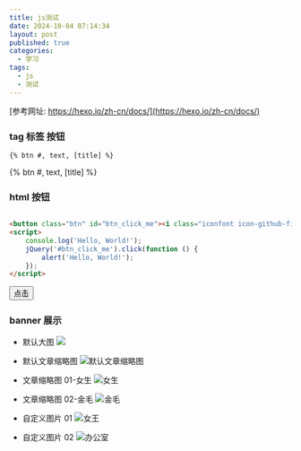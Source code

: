 ```yaml
---
title: js测试
date: 2024-10-04 07:14:34
layout: post
published: true
categories:
  - 学习
tags:
  - js
  - 测试
---
```


[参考网址: https://hexo.io/zh-cn/docs/](https://hexo.io/zh-cn/docs/)

### tag 标签 按钮

```
{% btn #, text, [title] %}
```
{% btn #, text, [title] %}


### html 按钮

```html

<button class="btn" id="btn_click_me"><i class="iconfont icon-github-fill" aria-hidden="true"></i>点击</button>
<script>
    console.log('Hello, World!');
    jQuery('#btn_click_me').click(function () {
        alert('Hello, World!');
    });
</script>
```

<button class="btn" id="btn_click_me"><i class="iconfont icon-github-fill" aria-hidden="true"></i>点击</button>
<script>
  console.log('Hello, World!');
  jQuery('#btn_click_me').click(function () {
    alert('Hello, World!');
  });
</script>

### banner 展示

* 默认大图
  ![](/img/default_2024.jpg)

* 默认文章缩略图
  ![默认文章缩略图](/img/default_index_img.jpg)

* 文章缩略图 01-女生
  ![女生](/img/default_index_img_2.jpg)

* 文章缩略图 02-金毛
  ![金毛](/img/default_index_img_3.jpg)


* 自定义图片 01
  ![女王](/img/img_01.png)

* 自定义图片 02
  ![办公室](/picture/img_02.png)


